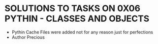 # SOLUTIONS TO TASKS ON 0X06 PYTHIN - CLASSES AND OBJECTS
- Pythin Cache Files were added not for any reason just for perfections
- Author Precious